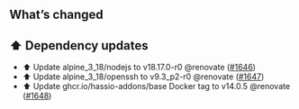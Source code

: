 ## What’s changed

## ⬆️ Dependency updates

- ⬆️ Update alpine_3_18/nodejs to v18.17.0-r0 @renovate ([#1646](https://github.com/hassio-addons/addon-node-red/pull/1646))
- ⬆️ Update alpine_3_18/openssh to v9.3_p2-r0 @renovate ([#1647](https://github.com/hassio-addons/addon-node-red/pull/1647))
- ⬆️ Update ghcr.io/hassio-addons/base Docker tag to v14.0.5 @renovate ([#1648](https://github.com/hassio-addons/addon-node-red/pull/1648))
